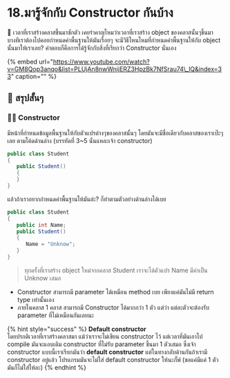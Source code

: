 # 18.มารู้จักกับ Constructor กันบ้าง

💬 เวลาที่เราสร้างคลาสขึ้นมาซักตัว เคยรำคาญไหมว่าเวลาที่เราสร้าง object ของคลาสนั้นๆขึ้นมา บางทีเราต้องไปคอยกำหนดค่าพื้นฐานให้มันเรื่อยๆ จะมีวิธีไหนไหมที่กำหนดค่าพื้นฐานให้กับ object นั้นมาให้เราเลย? คำตอบก็คือการได้รู้จักกับสิ่งที่เรียกว่า Constructor นั่นเอง

{% embed url="https://www.youtube.com/watch?v=GM8Qop3anqo&list=PLUjAn8nwWnijERZ3HpzBk7NfSrau74\_lQ&index=33" caption="" %}

## 🎯 สรุปสั้นๆ

### 👨‍🚀 Constructor

มีหน้าที่กำหนดข้อมูลพื้นฐานให้กับตัวแปรต่างๆของคลาสนั้นๆ โดยมันจะมีชื่อเดียวกับคลาสของเราเป๊ะๆเลย ตามโค้ดด้านล่าง \(บรรทัดที่ 3~5 นั่นแหละเจ้า constructor\)

```csharp
public class Student
{
   public Student()
   {
   }
}
```

แล้วถ้าเราอยากกำหนดค่าพื้นฐานให้มันล่ะ? ก็ทำตามตัวอย่างด้านล่างได้เบย

```csharp
public class Student
{
   public int Name;
   public Student()
   {
      Name = "Unknow";
   }
}
```

> ทุกครั้งที่เราสร้าง object ใหม่จากคลาส Student เราจะได้ตัวแปร Name มีค่าเป็น Unknow เสมอ

* Constructor สามารถมี parameter ได้เหมือน method เบย เพียงแค่มันไม่มี return type เท่านั้นเอง
* ภายในคลาส 1 คลาส สามารถมี Constructor ได้มากกว่า 1 ตัว แต่ว่า แต่ละตัวจะต้องรับ parameter ที่ไม่เหมือนกันเลยนะ

{% hint style="success" %}
**Default constructor**  
โดยปรกติเวลาที่เราสร้างคลาสมา แม้ว่าเราจะไม่เขียน constructor ไว้ แต่เวลาที่มันเอาไป compile มันจะแอบเติม constructor ที่ไม่รับ parameter ขึ้นมา 1 ตัวเสมอ ซึ่งเจ้า constructor แบบนี้เราเรียกมันว่า **default constructor** แต่ในทางกลับด้านกันถ้าเรามี constructor อยู่แล้ว โปรแกรมมันจะไม่ใส่ default constructor ให้นะกั๊ฟ \(ขอแค่มีแค่ 1 ตัวมันก็ไม่ใส่ให้ละ\)
{% endhint %}

